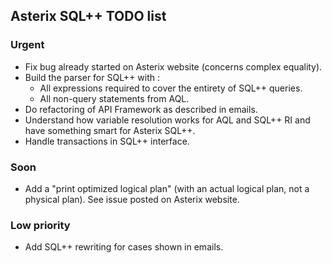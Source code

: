 ## Asterix SQL++ TODO list

### Urgent

 - Fix bug already started on Asterix website (concerns complex equality).
 - Build the parser for SQL++ with :
   - All expressions required to cover the entirety of SQL++ queries.
   - All non-query statements from AQL.
 - Do refactoring of API Framework as described in emails.
 - Understand how variable resolution works for AQL and SQL++ RI and have something smart for Asterix SQL++.
 - Handle transactions in SQL++ interface.

### Soon

 - Add a "print optimized logical plan" (with an actual logical plan, not a physical plan). See issue posted on Asterix website.

### Low priority

 - Add SQL++ rewriting for cases shown in emails.